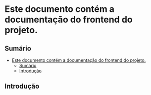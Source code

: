 # Este documento contém a documentação do frontend do projeto.

## Sumário

- [Este documento contém a documentação do frontend do projeto.](#este-documento-contém-a-documentação-do-frontend-do-projeto)
  - [Sumário](#sumário)
  - [Introdução](#introdução)

## Introdução

